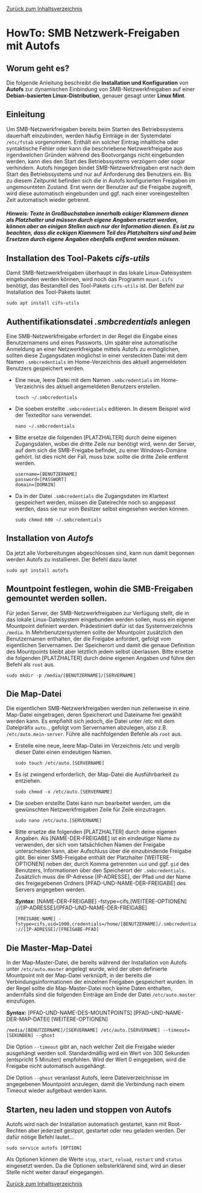 [Zurück zum Inhaltsverzeichnis](https://github.com/toafez/Tutorials)

# HowTo: SMB Netzwerk-Freigaben mit Autofs

## Worum geht es?
Die folgende Anleitung beschreibt die **Installation und Konfiguration** von **Autofs** zur dynamischen Einbindung von SMB-Netzwerkfreigaben auf einer **Debian-basierten Linux-Distribution**, genauer gesagt unter **Linux Mint**.

## Einleitung
Um SMB-Netzwerkfreigaben bereits beim Starten des Betriebssystems dauerhaft einzubinden, werden häufig Einträge in der Systemdatei `/etc/fstab` vorgenommen. Enthält ein solcher Eintrag inhaltliche oder syntaktische Fehler oder kann die beschriebene Netzwerkfreigabe aus irgendwelchen Gründen während des Bootvorgangs nicht eingebunden werden, kann dies den Start des Betriebssystems verzögern oder sogar verhindern. Autofs hingegen bindet SMB-Netzwerkfreigaben erst nach dem Start des Betriebssystems und nur auf Anforderung des Benutzers ein. Bis zu diesem Zeitpunkt befinden sich die in Autofs konfigurierten Freigaben im ungemounteten Zustand. Erst wenn der Benutzer auf die Freigabe zugreift, wird diese automatisch eingebunden und ggf. nach einer voreingestellten Zeit automatisch wieder getrennt.

#### _Hinweis: Texte in Großbuchstaben innerhalb eckiger Klammern dienen als Platzhalter und müssen durch eigene Angaben ersetzt werden, können aber an einigen Stellen auch nur der Information dienen. Es ist zu beachten, dass die eckigen Klammern Teil des Platzhalters sind und beim Ersetzen durch eigene Angaben ebenfalls entfernt werden müssen._

## Installation des Tool-Pakets _cifs-utils_
Damit SMB-Netzwerkfreigaben überhaupt in das lokale Linux-Dateisystem eingebunden werden können, wird noch das Programm `mount.cifs` benötigt, das Bestandteil des Tool-Pakets `cifs-utils` ist. Der Befehl zur Installation des Tool-Pakets lautet

    sudo apt install cifs-utils

## Authentifikationsdatei _.smbcredentials_ anlegen
Eine SMB-Netzwerkfreigabe erfordert in der Regel die Eingabe eines Benutzernamens und eines Passworts. Um später eine automatische Anmeldung an einer Netzwerkfreigabe mittels Autofs zu ermöglichen, sollten diese Zugangsdaten möglichst in einer versteckten Datei mit dem Namen `.smbcredentials` im Home-Verzeichnis des aktuell angemeldeten Benutzers gespeichert werden.

- Eine neue, leere Datei mit dem Namen `.smbcredentials` im Home-Verzeichnis des aktuell angemeldeten Benutzers erstellen.

      touch ~/.smbcredentials

- Die soeben erstellte `.smbcredentials` editieren. In diesem Beispiel wird der Texteditor `nano` verwendet.

      nano ~/.smbcredentials

- Bitte ersetze die folgenden [PLATZHALTER] durch deine eigenen Zugangsdaten, wobei die dritte Zeile nur benötigt wird, wenn der Server, auf dem sich die SMB-Freigabe befindet, zu einer Windows-Domäne gehört. Ist dies nicht der Fall, muss bzw. sollte die dritte Zeile entfernt werden.

    ```
    username=[BENUTZERNAME]
    password=[PASSWORT]
    domain=[DOMAIN]
    ```

- Da in der Datei `.smbcredentials` die Zugangsdaten im Klartext gespeichert werden, müssen die Dateirechte noch so angepasst werden, dass sie nur vom Besitzer selbst eingesehen werden können.

      sudo chmod 600 ~/.smbcredentials

## Installation von _Autofs_
Da jetzt alle Vorbereitungen abgeschlossen sind, kann nun damit begonnen werden Autofs zu installieren. Der Befehl dazu lautet

    sudo apt install autofs

## Mountpoint festlegen, wohin die SMB-Freigaben gemountet werden sollen.
Für jeden Server, der SMB-Netzwerkfreigaben zur Verfügung stellt, die in das lokale Linux-Dateisystem eingebunden werden sollen, muss ein eigener Mountpoint definiert werden. Prädestiniert dafür ist das Systemverzeichnis `/media`. In Mehrbenutzersystemen sollte der Mountpoint zusätzlich den Benutzernamen enthalten, der die Freigabe anfordert, gefolgt vom eigentlichen Servernamen. Der Speicherort und damit die genaue Definition des Mountpoints bleibt aber letztlich jedem selbst überlassen. Bitte ersetze die folgenden [PLATZHALTER] durch deine eigenen Angaben und führe den Befehl als `root` aus.

    sudo mkdir -p /media/[BENUTZERNAME]/[SERVERNAME]

## Die Map-Datei
Die eigentlichen SMB-Netzwerkfreigaben werden nun zeilenweise in eine Map-Datei eingetragen, deren Speicherort und Dateiname frei gewählt werden kann. Es empfiehlt sich jedoch, die Datei unter /etc mit dem Dateipräfix `auto.`, gefolgt vom Servernamen abzulegen, also z.B. `/etc/auto.mein-server`. Führe alle nachfolgenden Befehle als `root` aus.

- Erstelle eine neue, leere Map-Datei im Verzeichnis /etc und vergib dieser Datei einen eindeutigen Namen.

      sudo touch /etc/auto.[SERVERNAME]

- Es ist zwingend erforderlich, der Map-Datei die Ausführbarkeit zu entziehen.

      sudo chmod -x /etc/auto.[SERVERNAME]

- Die soeben erstellte Datei kann nun bearbeitet werden, um die gewünschten Netzwerkfreigaben Zeile für Zeile einzutragen.

      sudo nano /etc/auto.[SERVERNAME]

- Bitte ersetze die folgenden [PLATZHALTER] durch deine eigenen Angaben. Als [NAME-DER-FREIGABE] ist ein eindeutiger Name zu verwenden, der sich vom tatsächlichen Namen der Freigabe unterscheiden kann, aber Aufschluss über die einzubindende Freigabe gibt. Bei einer SMB-Freigabe enthält der Platzhalter [WEITERE-OPTIONEN] neben der, durch Komma getrennten `uid` und ggf. `gid` des Benutzers, Informationen über den Speicherort der `.smbcredentials`. Zusätzlich muss die IP-Adresse [IP-ADRESSE], der Pfad und der Name des freigegebenen Ordners [PFAD-UND-NAME-DER-FREIGABE] des Servers angegeben werden.

  ***Syntax:*** [NAME-DER-FREIGABE] -fstype=cifs,[WEITERE-OPTIONEN] ://[IP-ADRESSE]/[PFAD-UND-NAME-DER-FREIGABE]

      [FREIGABE-NAME] -fstype=cifs,uid=1000,credentials=/home/[BENUTZERNAME]/.smbcredentials ://[IP-ADRESSE]/[FREIGABE-PFAD]

## Die Master-Map-Datei
In der Map-Master-Datei, die bereits während der Installation von Autofs unter `/etc/auto.master` angelegt wurde, wird der oben definierte Mountpoint mit der Map-Datei verknüpft, in der bereits die Verbindungsinformationen der einzelnen Freigaben gespeichert wurden. In der Regel sollte die Map-Master-Datei noch keine Daten enthalten, andernfalls sind die folgenden Einträge am Ende der Datei `/etc/auto.master` einzufügen.

***Syntax:*** [PFAD-UND-NAME-DES-MOUNTPOINTS] [PFAD-UND-NAME-DER-MAP-DATEI] [WEITERE-OPTIONEN]

    /media/[BENUTZERNAME]/[SERVERNAME] /etc/auto.[SERVERNAME] --timeout=[SEKUNDEN] --ghost

Die Option `--timeout` gibt an, nach welcher Zeit die Freigabe wieder ausgehängt werden soll. Standardmäßig wird ein Wert von 300 Sekunden (entspricht 5 Minuten) empfohlen. Wird der Wert 0 eingegeben, wird die Freigabe nicht automatisch ausgehängt.

Die Option `--ghost` veranlasst Autofs, leere Dateiverzeichnisse im angegebenen Mountpoint anzulegen, damit die Verbindung nach einem Timeout wieder aufgebaut werden kann.

## Starten, neu laden und stoppen von Autofs
Autofs wird nach der Installation automatisch gestartet, kann mit Root-Rechten aber jederzeit gestppt, gestartet oder neu geladen werden. Der dafür nötige Befehl lautet...

    sudo service autofs [OPTION]

Als Optionen können die Werte `stop`, `start`, `reload`, `restart` und `status` eingesetzt werden. Da die Optionen selbsterklärend sind, wird an dieser Stelle nicht weiter darauf eingegangen.

[Zurück zum Inhaltsverzeichnis](https://github.com/toafez/Tutorials)
